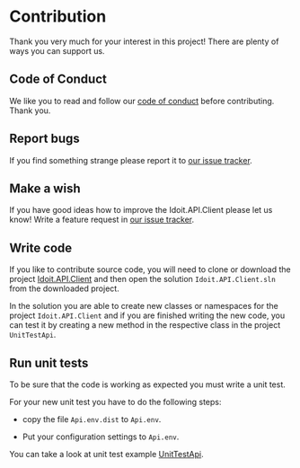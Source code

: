 # Contribution

Thank you very much for your interest in this project! There are plenty of ways you can support us.

## Code of Conduct

We like you to read and follow our [code of conduct](CODE_OF_CONDUCT.md) before contributing. Thank you.

## Report bugs

If you find something strange please report it to [our issue tracker](https://github.com/OKT90/Idoit.API.Client/issues).

## Make a wish

If you have good ideas how to improve the Idoit.API.Client please let us know! Write a feature request in [our issue tracker](https://github.com/OKT90/Idoit.API.Client/issues).

## Write code

If you like to contribute source code, you will need to clone or download the project [Idoit.API.Client](https://github.com/OKT90/Idoit.API.Client) and then open the solution `Idoit.API.Client.sln` from the downloaded project.

In the solution you are able to create new classes or namespaces for the project `Idoit.API.Client` and if you are finished writing the new code, you can test it by creating a new method in the respective class in the project `UnitTestApi`.


## Run unit tests

To be sure that the code is working as expected you must write a unit test.

For your new unit test you have to do the following steps:

- copy the file `Api.env.dist` to `Api.env`.

- Put your configuration settings to `Api.env`.


You can take a look at unit test example [UnitTestApi](https://github.com/OKT90/Idoit.API.Client/tree/master/UnitTestApi).
